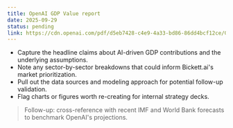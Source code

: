 ```yaml
---
title: OpenAI GDP Value report
date: 2025-09-29
status: pending
link: https://cdn.openai.com/pdf/d5eb7428-c4e9-4a33-bd86-86dd4bcf12ce/GDPval.pdf
---
```


- Capture the headline claims about AI-driven GDP contributions and the underlying assumptions.
- Note any sector-by-sector breakdowns that could inform Bickett.ai's market prioritization.
- Pull out the data sources and modeling approach for potential follow-up validation.
- Flag charts or figures worth re-creating for internal strategy decks.

> Follow-up: cross-reference with recent IMF and World Bank forecasts to benchmark OpenAI's projections.
